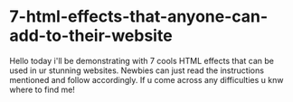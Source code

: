 # 7-html-effects-that-anyone-can-add-to-their-website
Hello today i'll be demonstrating with 7 cools HTML effects that can be used in ur stunning websites. Newbies can just read the instructions mentioned and follow accordingly. If u come across any difficulties u knw where to find me!
